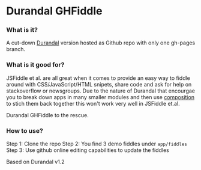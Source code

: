 # Durandal GHFiddle

### What is it?

A cut-down [Durandal] version hosted as Github repo with only one gh-pages branch.

### What is it good for?

JSFiddle et al. are all great when it comes to provide an easy way to fiddle around 
with CSS/JavaScript/HTML snipets, share code and ask for help on stackoverflow or newsgroups. 
Due to the nature of Durandal that encourgae you to break down apps in many smaller modules and then use 
 [composition] to stich them back together this won't work very well in JSFiddle et.al.

Durandal GHFiddle to the rescue.

### How to use?

Step 1: Clone the repo
Step 2: You find 3 demo fiddles under `app/fiddles`
Step 3: Use github online editing capabilities to update the fiddles




[Durandal]: http://durandaljs.com/

[composition]: http://durandaljs.com/documentation/Using-Composition/
 


Based on Durandal v1.2